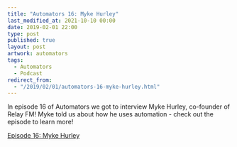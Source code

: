 ```yaml
---
title: "Automators 16: Myke Hurley"
last_modified_at: 2021-10-10 00:00
date: 2019-02-01 22:00
type: post
published: true
layout: post
artwork: automators
tags:
  - Automators
  - Podcast
redirect_from:
  - "/2019/02/01/automators-16-myke-hurley.html"
---
```



  In episode 16 of Automators we got to interview Myke Hurley, co-founder of
  Relay FM! Myke told us about how he uses automation - check out the episode to
  learn more!  

<!--more-->

<a href="https://www.relay.fm/automators/16">Episode 16: Myke Hurley</a>  
